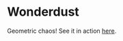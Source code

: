 # Wonderdust

Geometric chaos! See it in action [here](https://charliescarver.github.io/Wanderdust/). 
